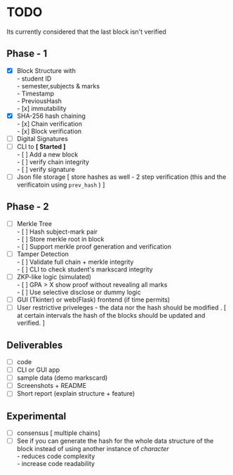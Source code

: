 # TODO 

Its currently considered that the last block isn't verified

## Phase - 1 
- [x] Block Structure with   
      - student ID   
      - semester,subjects & marks  
      - Timestamp  
      - PreviousHash  
      - [x] immutability
- [x] SHA-256 hash chaining   
      - [x] Chain verification   
      - [x] Block verification  
- [ ] Digital Signatures
- [ ] CLI to **[ Started ]**    
      - [ ] Add a new block   
      - [ ] verify chain integrity  
      - [ ] verify signature   
- [ ] Json file storage  [ store hashes as well - 2 step verification (this and the verificatoin using ```prev_hash``` ) ]  

## Phase - 2 

- [ ] Merkle Tree  
      - [ ] Hash subject-mark pair  
      - [ ] Store merkle root in block   
      - [ ] Support merkle proof generation and verification   
- [ ] Tamper Detection   
      - [ ] Validate full chain + merkle integrity  
      - [ ] CLI to check student's markscard integrity  
- [ ] ZKP-like logic (simulated)  
      - [ ] GPA > X show proof without revealing all marks   
      - [ ] Use selective disclose or dummy logic   
- [ ] GUI (Tkinter) or web(Flask) frontend (if time permits)   
- [ ] User restrictive priveleges - the data nor the hash should be modified . [ at certain intervals the hash of the blocks should be updated and verified. ]  

## Deliverables 

- [ ] code 
- [ ] CLI or GUI app  
- [ ] sample data (demo markscard)  
- [ ] Screenshots + README  
- [ ] Short report (explain structure + feature)  

## Experimental 

- [ ] consensus  [ multiple chains]  
- [ ] See if you can generate the hash for the whole data structure of the block instead of using another instance of *character*  
      - reduces code complexity    
      - increase code readability  
